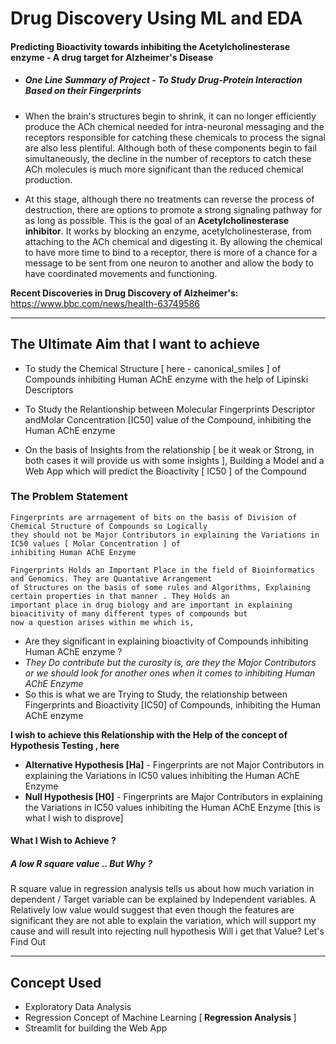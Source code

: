#  Drug Discovery Using ML and EDA 

#### <b> Predicting Bioactivity towards inhibiting the Acetylcholinesterase enzyme - A drug target for Alzheimer's Disease </b> 

- ##### <b>One Line Summary of Project</b> - To Study Drug-Protein Interaction Based on their Fingerprints

- When the brain's structures begin to shrink, it can no longer efficiently produce the ACh chemical needed for intra-neuronal messaging and the receptors responsible for catching these chemicals to process the signal are also less plentiful. Although both of these components begin to fail simultaneously, the decline in the number of receptors to catch these ACh molecules is much more significant than the reduced chemical production.

- At this stage, although there no treatments can reverse the process of destruction, there are options to promote a strong signaling pathway for as long as possible. This is the goal of an <b>Acetylcholinesterase inhibitor</b>. It works by blocking an enzyme, acetylcholinesterase, from attaching to the ACh chemical and digesting it. By allowing the chemical to have more time to bind to a receptor, there is more of a chance for a message to be sent from one neuron to another and allow the body to have coordinated movements and functioning.

**Recent Discoveries in Drug Discovery of Alzheimer's:** https://www.bbc.com/news/health-63749586

<hr>

## The Ultimate Aim that I want to achieve

- To study the Chemical Structure [ here - canonical_smiles ] of Compounds inhibiting Human AChE enzyme with the help of Lipinski Descriptors

- To Study the Relantionship between  Molecular Fingerprints Descriptor andMolar Concentration [IC50] value of the Compound, inhibiting the Human AChE enzyme

- On the basis of Insights from the relationship [ be it weak or Strong, in both cases it will provide us with some insights ], Building a Model and a Web App which will predict the Bioactivity [ IC50 ] of the Compound
 
 ### The Problem Statement
```
Fingerprints are arrnagement of bits on the basis of Division of Chemical Structure of Compounds so Logically
they should not be Major Contributors in explaining the Variations in IC50 values [ Molar Concentration ] of
inhibiting Human AChE Enzyme
```
```
Fingerprints Holds an Important Place in the field of Bioinformatics and Genomics. They are Quantative Arrangement
of Structures on the basis of some rules and Algorithms, Explaining certain properties in that manner . They Holds an
important place in drug biology and are important in explaining bioacitivity of many different types of compounds but
now a question arises within me which is,
```
- Are they significant in explaining bioactivity of Compounds inhibiting Human AChE enzyme ?
- <i>They Do contribute but the curosity is, are they the Major Contributors or we should look for another ones when it comes to inhibiting Human AChE Enzyme</i> 
- So this is what we are Trying to Study, the relationship between Fingerprints and Bioactivity [IC50] of Compounds, inhibiting the Human AChE enzyme 

**I wish to achieve this Relationship with the Help of the concept of Hypothesis Testing , here**

- <b>Alternative Hypothesis [Ha]</b> - Fingerprints are not Major Contributors in explaining the Variations in IC50 values inhibiting the Human AChE Enzyme
- <b>Null Hypothesis [H0]</b> - Fingerprints are Major Contributors in explaining the Variations in IC50 values inhibiting the Human AChE Enzyme [this is what I wish to disprove]

#### What I Wish to Achieve ?
##### A low R square value .. But Why ?
R square value in regression analysis tells us about how much variation in dependent / Target variable can be explained by Independent variables. A Relatively low value would suggest that even though the features are significant they are not able to explain the variation, which will support my cause and will result into rejecting null hypothesis
Will i get that Value? Let's Find Out 

<hr>

## Concept Used
- Exploratory Data Analysis 
- Regression Concept of Machine Learning [<b> Regression Analysis </b> ]
- Streamlit for building the Web App
